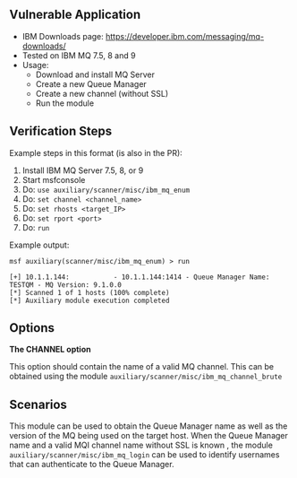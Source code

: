 ## Vulnerable Application
   * IBM Downloads page: https://developer.ibm.com/messaging/mq-downloads/
  * Tested on IBM MQ 7.5, 8 and 9
  * Usage:
    * Download and install MQ Server
    * Create a new Queue Manager
    * Create a new channel (without SSL)
    * Run the module

## Verification Steps
   Example steps in this format (is also in the PR):
  1. Install IBM MQ Server 7.5, 8, or 9
  2. Start msfconsole
  3. Do: ```use auxiliary/scanner/misc/ibm_mq_enum```
  4. Do: ```set channel <channel_name>```
  5. Do: ```set rhosts <target_IP>```
  6. Do: ```set rport <port>```
  7. Do: ```run```
  
  Example output:
```
msf auxiliary(scanner/misc/ibm_mq_enum) > run

[+] 10.1.1.144:           - 10.1.1.144:1414 - Queue Manager Name: TESTQM - MQ Version: 9.1.0.0
[*] Scanned 1 of 1 hosts (100% complete)
[*] Auxiliary module execution completed

```

## Options
   **The CHANNEL option**
   
   This option should contain the name of a valid MQ channel. This can be obtained using the module ```auxiliary/scanner/misc/ibm_mq_channel_brute```

## Scenarios
   This module can be used to obtain the Queue Manager name as well as the version of the MQ being used on the target host. When the Queue Manager name and a valid MQI channel name without SSL is known , the module ```auxiliary/scanner/misc/ibm_mq_login``` can be used to identify usernames that can authenticate to the Queue Manager.
